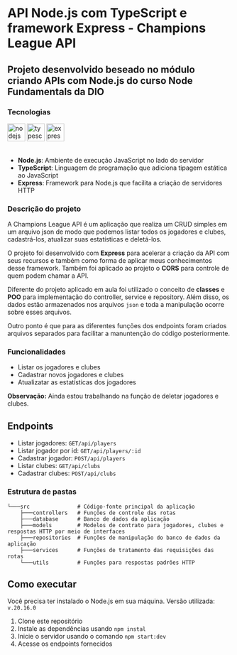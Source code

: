 # API Node.js com TypeScript e framework Express - Champions League API

## Projeto desenvolvido beseado no módulo criando APIs com Node.js do curso Node Fundamentals da DIO

### Tecnologias

  <div>
  <img src="https://cdn.simpleicons.org/nodedotjs/339933" height="40" alt="nodejs logo"/>
  <img src="https://cdn.jsdelivr.net/gh/devicons/devicon/icons/typescript/typescript-original.svg" height="40" alt="typescript logo"  />
  <img src="https://skillicons.dev/icons?i=express" height="40" alt="express logo"  />
  </div>

  <br>
  
  - **Node.js**: Ambiente de execução JavaScript no lado do servidor
  - **TypeScript**: Linguagem de programação que adiciona tipagem estática ao JavaScript 
  - **Express**: Framework para Node.js que facilita a criação de servidores HTTP

### Descrição do projeto

A Champions League API é um aplicação que realiza um CRUD simples em um arquivo json de modo que podemos listar todos os jogadores e clubes, cadastrá-los, atualizar suas estatísticas e deletá-los.

O projeto foi desenvolvido com **Express** para acelerar a criação da API com seus recursos e também como forma de aplicar meus conhecimentos desse framework. Também foi aplicado ao projeto o **CORS** para controle de quem podem chamar a API.

Diferente do projeto aplicado em aula foi utilizado o conceito de **classes** e **POO** para implementação do controller, service e repository. Além disso, os dados estão armazenados nos arquivos ```json``` e toda a manipulação ocorre sobre esses arquivos.

Outro ponto é que para as diferentes funções dos endpoints foram criados arquivos separados para facilitar a manuntenção do código posteriormente.


### Funcionalidades

- Listar os jogadores e clubes
- Cadastrar novos jogadores e clubes
- Atualizatar as estatísticas dos jogadores

**Observação:** Ainda estou trabalhando na função de deletar jogadores e clubes.

## Endpoints

- Listar jogadores: ```GET/api/players```
- Listar jogador por id: ```GET/api/players/:id```
- Cadastrar jogador: ```POST/api/players```
- Listar clubes: ```GET/api/clubs```
- Cadastrar clubes: ```POST/api/clubs```

### Estrutura de pastas

```shell
└───src               # Código-fonte principal da aplicação
    ├───controllers   # Funções de controle das rotas
    ├───database      # Banco de dados da aplicação
    ├───models        # Modelos de contrato para jogadores, clubes e respostas HTTP por meio de interfaces
    ├───repositories  # Funções de manipulação do banco de dados da aplicação
    ├───services      # Funções de tratamento das requisições das rotas
    └───utils         # Funções para respostas padrões HTTP
```

## Como executar

Você precisa ter instalado o Node.js em sua máquina. Versão utilizada: ```v.20.16.0```

1. Clone este repositório
2. Instale as dependências usando ```npm instal```
3. Inicie o servidor usando o comando ```npm start:dev```
4. Acesse os endpoints fornecidos





